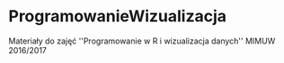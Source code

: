 # ProgramowanieWizualizacja
Materiały do zajęć ''Programowanie w R i wizualizacja danych'' MIMUW 2016/2017

